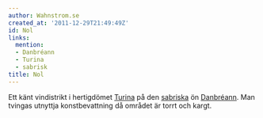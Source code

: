 ```yaml
---
author: Wahnstrom.se
created_at: '2011-12-29T21:49:49Z'
id: Nol
links:
  mention:
  - Danbréann
  - Turina
  - sabrisk
title: Nol
---
```


Ett känt vindistrikt i hertigdömet [Turina] på den [sabriska] ön [Danbréann]. Man tvingas utnyttja
konstbevattning då området är torrt och kargt.

  [Turina]: Turina
  [sabriska]: sabrisk
  [Danbréann]: Danbréann